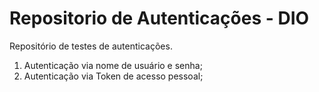 # Repositorio de Autenticações - DIO
Repositório de testes de autenticações.
 1. Autenticação via nome de usuário e senha;
 2. Autenticação via Token de acesso pessoal;